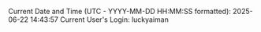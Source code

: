 Current Date and Time (UTC - YYYY-MM-DD HH:MM:SS formatted): 2025-06-22 14:43:57
Current User's Login: luckyaiman
